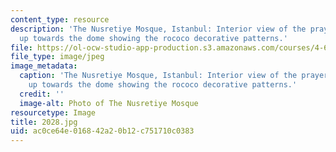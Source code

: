 ```yaml
---
content_type: resource
description: 'The Nusretiye Mosque, Istanbul: Interior view of the prayer hall looking
  up towards the dome showing the rococo decorative patterns.'
file: https://ol-ocw-studio-app-production.s3.amazonaws.com/courses/4-614-religious-architecture-and-islamic-cultures-fall-2002/ac0ce64e016842a20b12c751710c0383_2028.jpg
file_type: image/jpeg
image_metadata:
  caption: 'The Nusretiye Mosque, Istanbul: Interior view of the prayer hall looking
    up towards the dome showing the rococo decorative patterns.'
  credit: ''
  image-alt: Photo of The Nusretiye Mosque
resourcetype: Image
title: 2028.jpg
uid: ac0ce64e-0168-42a2-0b12-c751710c0383
---
```

